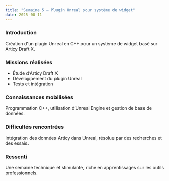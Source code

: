 ```yaml
---
title: "Semaine 5 – Plugin Unreal pour système de widget"
date: 2025-08-11
---
```


### Introduction
Création d’un plugin Unreal en C++ pour un système de widget basé sur Articy Draft X.

### Missions réalisées
- Étude d’Articy Draft X
- Développement du plugin Unreal
- Tests et intégration

### Connaissances mobilisées
Programmation C++, utilisation d’Unreal Engine et gestion de base de données.

### Difficultés rencontrées
Intégration des données Articy dans Unreal, résolue par des recherches et des essais.

### Ressenti
Une semaine technique et stimulante, riche en apprentissages sur les outils professionnels.